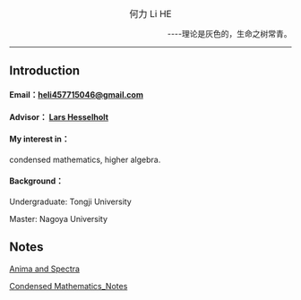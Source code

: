 <center><font size=3>何力 Li HE </font></center>


<p align="right">----理论是灰色的，生命之树常青。</p>


---

## Introduction

#### Email：[heli457715046@gmail.com](heli457715046@gmail.com)

#### Advisor： [Lars Hesselholt](https://www.math.nagoya-u.ac.jp/~larsh/)

#### My interest in：
condensed mathematics, higher algebra.

#### Background：
Undergraduate: Tongji University

Master: Nagoya University





## Notes
[Anima and Spectra](/An&Sp.pdf)


[Condensed Mathematics_Notes](/Condensed%Mathematics_Notes.pdf)



